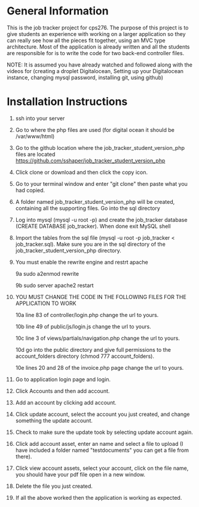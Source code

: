# General Information
This is the job tracker project for cps276.  The purpose of this project is to give students an experience with working on a larger application so they can really see how all the pieces fit together, using an MVC type architecture.  Most of the application is already written and all the students are responsible for is to write the code for two back-end controller files.

NOTE: It is assumed you have already watched and followed along with the videos for (creating a droplet Digitalocean, Setting up your Digitalocean instance, changing mysql password, installing git, using github)

# Installation Instructions
1. ssh into your server

2. Go to where the php files are used (for digital ocean it should be /var/www/html) 

3. Go to the github location where the job_tracker_student_version_php files are located https://github.com/sshaper/job_tracker_student_version_php

4. Click clone or download and then click the copy icon.

5. Go to your terminal window and enter "git clone" then paste what you had copied.

6. A folder named job_tracker_student_version_php will be created, containing all the supporting files.  Go into the sql directory

7. Log into mysql (mysql -u root -p) and create the job_tracker database (CREATE DATABASE job_tracker). When done exit MySQL shell

8. Import the tables from the sql file (mysql -u root -p job_tracker < job_tracker.sql).  Make sure you are in the sql directory of the job_tracker_student_version_php directory.

9. You must enable the rewrite engine and restrt apache

	9a sudo a2enmod rewrite

	9b sudo server apache2 restart

10. YOU MUST CHANGE THE CODE IN THE FOLLOWING FILES FOR THE APPLICATION TO WORK

	10a line 83 of controller/login.php change the url to yours.

	10b line 49 of public/js/login.js change the url to yours.

	10c line 3 of views/partials/navigation.php change the url to yours.

	10d go into the public directory and give full permissions to the account_folders directory (chmod 777 account_folders).

	10e lines 20 and 28 of the invoice.php page change the url to yours.

11. Go to application login page and login.

12. Click Accounts and then add account.

13. Add an account by clicking add account.

14. Click update account, select the account you just created, and change something the update account.

15. Check to make sure the update took by selecting update account again.

16. Click add account asset, enter an name and select a file to upload (I have included a folder named "testdocuments" you can get a file from there).

17. Click view account assets, select your account, click on the file name, you should have your pdf file open in a new window.

18. Delete the file you just created.

19. If all the above worked then the application is working as expected. 
